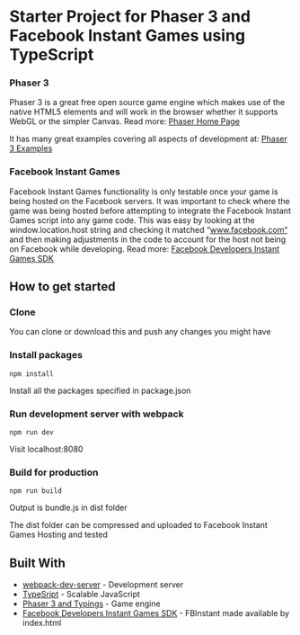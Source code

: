 # Starter Project for Phaser 3 and Facebook Instant Games using TypeScript
### Phaser 3
Phaser 3 is a great free open source game engine which makes use of the native HTML5 elements and will work in the browser whether it supports WebGL or the simpler Canvas. 
Read more: [Phaser Home Page](http://phaser.io/)

It has many great examples covering all aspects of development at: [Phaser 3 Examples](http://labs.phaser.io/)

### Facebook Instant Games
Facebook Instant Games functionality is only testable once your game is being hosted on the Facebook servers. It was important to check where the game was being hosted before attempting to integrate the Facebook Instant Games script into any game code. This was easy by looking at the window.location.host string and checking it matched “www.facebook.com“ and then making adjustments in the code to account for the host not being on Facebook while developing. Read more: [Facebook Developers Instant Games SDK](https://developers.facebook.com/docs/games/instant-games/sdk)

## How to get started
### Clone
You can clone or download this and push any changes you might have

### Install packages
```
npm install
```
Install all the packages specified in package.json

### Run development server with webpack
```
npm run dev
```
Visit localhost:8080

### Build for production
```
npm run build
```
Output is bundle.js in dist folder

The dist folder can be compressed and uploaded to Facebook Instant Games Hosting and tested

## Built With
* [webpack-dev-server](https://github.com/webpack/webpack-dev-server) - Development server
* [TypeSript](https://github.com/Microsoft/TypeScript) - Scalable JavaScript
* [Phaser 3 and Typings](https://github.com/photonstorm/phaser) - Game engine
* [Facebook Developers Instant Games SDK](https://developers.facebook.com/docs/games/instant-games/sdk) - FBInstant made available by index.html
